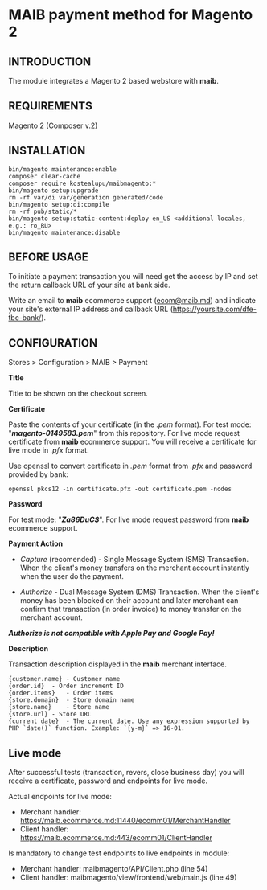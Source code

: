 # MAIB payment method for Magento 2

INTRODUCTION
------------
The module integrates a Magento 2 based webstore with **maib**.

REQUIREMENTS
------------
Magento 2 (Composer v.2)

INSTALLATION
------------
```
bin/magento maintenance:enable
composer clear-cache
composer require kostealupu/maibmagento:*
bin/magento setup:upgrade
rm -rf var/di var/generation generated/code
bin/magento setup:di:compile
rm -rf pub/static/*
bin/magento setup:static-content:deploy en_US <additional locales, e.g.: ro_RU>
bin/magento maintenance:disable
```
BEFORE USAGE
-------------
To initiate a payment transaction you will need get the access by IP and set the return callback URL of your site at bank side.

Write an email to **maib** ecommerce support (ecom@maib.md) and indicate your site's external IP address and callback URL (https://yoursite.com/dfe-tbc-bank/).

CONFIGURATION
-------------
Stores > Configuration > MAIB > Payment

**Title**

Title to be shown on the checkout screen.

**Certificate**

Paste the contents of your certificate (in the *.pem* format). For test mode: "***magento-0149583.pem***" from this repository. 
For live mode request certificate from <b>maib</b> ecommerce support. You will receive a certificate for live mode in *.pfx* format.

 Use openssl to convert certificate in *.pem* format from *.pfx* and password provided by bank:
 ```
 openssl pkcs12 -in certificate.pfx -out certificate.pem -nodes
 ```
**Password**

For test mode: "***Za86DuC$***". For live mode request password from **maib** ecommerce support.

**Payment Action**

* *Capture* (recomended) - Single Message System (SMS) Transaction. When the client's money transfers on the merchant account instantly when the user do the payment.

* *Authorize* - Dual Message System (DMS) Transaction. When the client's money has been blocked on their account and later merchant can confirm that transaction (in order invoice) to money transfer on the merchant account. 

***Authorize is not compatible with Apple Pay and Google Pay!***

**Description**

Transaction description displayed in the **maib** merchant interface.
```
{customer.name}	- Customer name
{order.id}	- Order increment ID
{order.items}	- Order items
{store.domain}	- Store domain name
{store.name}	- Store name
{store.url}	- Store URL
{current date}	- The current date. Use any expression supported by PHP `date()` function. Example: `{y-m}` => 16-01.
```
Live mode
-------------
After successful tests (transaction, revers, close business day) you will receive a certificate, password and endpoints for live mode.

Actual endpoints for live mode:
* Merchant handler: https://maib.ecommerce.md:11440/ecomm01/MerchantHandler
* Client handler: https://maib.ecommerce.md:443/ecomm01/ClientHandler

Is mandatory to change test endpoints to live endpoints in module:
* Merchant handler: maibmagento/API/Client.php (line 54)
* Client handler: maibmagento/view/frontend/web/main.js (line 49)
